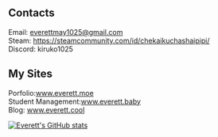 ## Contacts

Email: everettmay1025@gmail.com<br/>
Steam: https://steamcommunity.com/id/chekaikuchashaipipi/<br/>
Discord: kiruko1025<br/>

## My Sites
Porfolio:www.everett.moe <br/>
Student Management:www.everett.baby<br/>
Blog: www.everett.cool

[![Everett's GitHub stats](https://github-readme-stats.vercel.app/api?username=kiruko1025&bg_color=24273a&text_color=cad3f5&icon_color=c6a0f6&title_color=8bd5ca&show_icons=true)](https://github.com/anuraghazra/github-readme-stats)
